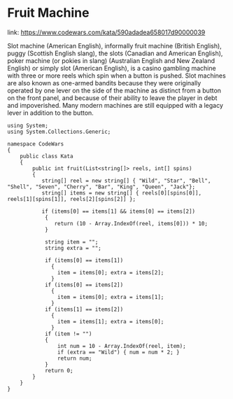 # Fruit Machine

link: https://www.codewars.com/kata/590adadea658017d90000039

Slot machine (American English), informally fruit machine (British English), puggy (Scottish English slang), the slots (Canadian and American English), poker machine (or pokies in slang) (Australian English and New Zealand English) or simply slot (American English), is a casino gambling machine with three or more reels which spin when a button is pushed. Slot machines are also known as one-armed bandits because they were originally operated by one lever on the side of the machine as distinct from a button on the front panel, and because of their ability to leave the player in debt and impoverished. Many modern machines are still equipped with a legacy lever in addition to the button.

```
using System;
using System.Collections.Generic;

namespace CodeWars
{
    public class Kata
    {
        public int fruit(List<string[]> reels, int[] spins)
        {
           string[] reel = new string[] { "Wild", "Star", "Bell", "Shell", "Seven", "Cherry", "Bar", "King", "Queen", "Jack"};
           string[] items = new string[] { reels[0][spins[0]], reels[1][spins[1]], reels[2][spins[2]] };
           
           if (items[0] == items[1] && items[0] == items[2])
            {
               return (10 - Array.IndexOf(reel, items[0])) * 10;
            }
            
            string item = "";
            string extra = "";
            
            if (items[0] == items[1]) 
              { 
                item = items[0]; extra = items[2]; 
              }
            if (items[0] == items[2]) 
              { 
                item = items[0]; extra = items[1]; 
              }
            if (items[1] == items[2]) 
              { 
                item = items[1]; extra = items[0]; 
              }
            if (item != "")
            {
                int num = 10 - Array.IndexOf(reel, item);
                if (extra == "Wild") { num = num * 2; }
                return num;
            }
            return 0;
        }
    }
}